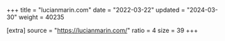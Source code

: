+++
title = "lucianmarin.com"
date = "2022-03-22"
updated = "2024-03-30"
weight = 40235

[extra]
source = "https://lucianmarin.com/"
ratio = 4
size = 39
+++
